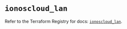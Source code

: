 # `ionoscloud_lan`

Refer to the Terraform Registry for docs: [`ionoscloud_lan`](https://registry.terraform.io/providers/ionos-cloud/ionoscloud/6.7.1/docs/resources/lan).
